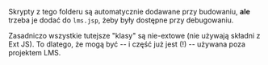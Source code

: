 Skrypty z tego folderu są automatycznie dodawane przy budowaniu,
**ale** trzeba je dodać do `lms.jsp`, żeby były dostępne przy debugowaniu.

Zasadniczo wszystkie tutejsze "klasy" są nie-extowe (nie używają składni z Ext JS).
To dlatego, że mogą być -- i część już jest (!) -- używana poza projektem LMS.

